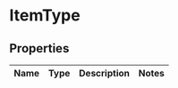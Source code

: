 

# ItemType


## Properties

| Name | Type | Description | Notes |
|------------ | ------------- | ------------- | -------------|



